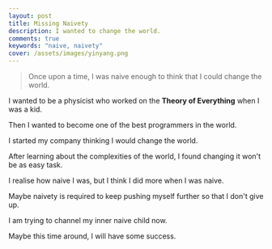 ```yaml
---
layout: post
title: Missing Naivety
description: I wanted to change the world.
comments: true
keywords: "naive, naivety"
cover: /assets/images/yinyang.png
---
```


> Once upon a time, I was naive enough to think that I could change the world.

I wanted to be a physicist who worked on the <b>Theory of Everything</b> when I was a kid.

Then I wanted to become one of the best programmers in the world.

I started my company thinking I would change the world.

After learning about the complexities of the world, I found changing it won't be as easy task.

I realise how naive I was, but I think I did more when I was naive.

Maybe naivety is required to keep pushing myself further so that I don't give up.

I am trying to channel my inner naive child now.

Maybe this time around, I will have some success.

